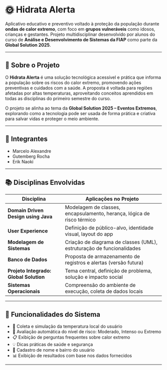 # 🌞 Hidrata Alerta

Aplicativo educativo e preventivo voltado à proteção da população durante **ondas de calor extremo**, com foco em **grupos vulneráveis** como idosos, crianças e gestantes. Projeto multidisciplinar desenvolvido por alunos do curso de **Análise e Desenvolvimento de Sistemas da FIAP** como parte da **Global Solution 2025**.

---

## 🧠 Sobre o Projeto

O **Hidrata Alerta** é uma solução tecnológica acessível e prática que informa a população sobre os riscos do calor extremo, promovendo ações preventivas e cuidados com a saúde. A proposta é voltada para regiões afetadas por altas temperaturas, aproveitando conceitos aprendidos em todas as disciplinas do primeiro semestre do curso.

O projeto se alinha ao tema da **Global Solution 2025 – Eventos Extremos**, explorando como a tecnologia pode ser usada de forma prática e criativa para salvar vidas e proteger o meio ambiente.

---

## 👥 Integrantes

- Marcelo Alexandre  
- Gutemberg Rocha  
- Erik Naoki  

---

## 📚 Disciplinas Envolvidas

| Disciplina                         | Aplicações no Projeto                             |
|-----------------------------------|---------------------------------------------------|
| **Domain Driven Design using Java** | Modelagem de classes, encapsulamento, herança, lógica de risco térmico |
| **User Experience**               | Definição de público-alvo, identidade visual, layout do app |
| **Modelagem de Sistemas**         | Criação de diagrama de classes (UML), estruturação de funcionalidades |
| **Banco de Dados**                | Proposta de armazenamento de registros e alertas (versão futura) |
| **Projeto Integrado: Global Solution** | Tema central, definição de problema, solução e impacto social |
| **Sistemas Operacionais**         | Compreensão do ambiente de execução, coleta de dados locais |

---

## 🚀 Funcionalidades do Sistema

- 📍 Coleta e simulação da temperatura local do usuário
- 🚨 Avaliação automática do nível de risco: Moderado, Intenso ou Extremo
- 📋 Exibição de perguntas frequentes sobre calor extremo
- 💡 Dicas práticas de saúde e segurança
- 👥 Cadastro de nome e bairro do usuário
- 📊 Exibição de resultados com base nos dados fornecidos

---


